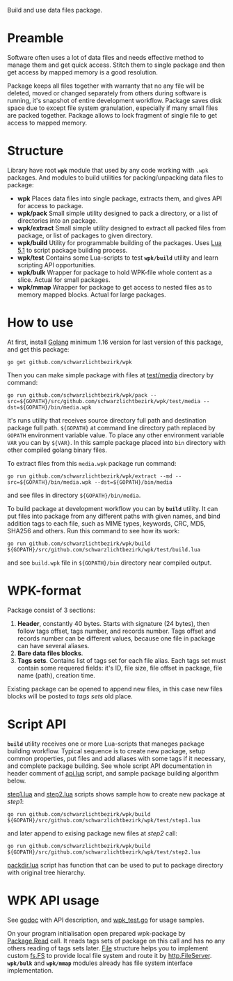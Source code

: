 
Build and use data files package.

# Preamble

Software often uses a lot of data files and needs effective method to manage them and get quick access. Stitch them to single package and then get access by mapped memory is a good resolution.

Package keeps all files together with warranty that no any file will be deleted, moved or changed separately from others during software is running, it's snapshot of entire development workflow. Package saves disk space due to except file system granulation, especially if many small files are packed together. Package allows to lock fragment of single file to get access to mapped memory.

# Structure

Library have root **`wpk`** module that used by any code working with `.wpk` packages. And modules to build utilities for packing/unpacking data files to package:
 - **wpk** 
Places data files into single package, extracts them, and gives API for access to package.
 - **wpk/pack**
Small simple utility designed to pack a directory, or a list of directories into an package.
 - **wpk/extract**
Small simple utility designed to extract all packed files from package, or list of packages to given directory.
 - **wpk/build**
Utility for programmable building of the packages. Uses [Lua 5.1]([https://www.lua.org/manual/5.1/](https://www.lua.org/manual/5.1/)) to script package building process.
 - **wpk/test**
Contains some Lua-scripts to test **`wpk/build`** utility and learn scripting API opportunities.
 - **wpk/bulk**
Wrapper for package to hold WPK-file whole content as a slice. Actual for small packages.
 - **wpk/mmap**
Wrapper for package to get access to nested files as to memory mapped blocks. Actual for large packages.

# How to use

At first, install [Golang](https://golang.org/) minimum 1.16 version for last version of this package, and get this package:

```batch
go get github.com/schwarzlichtbezirk/wpk
```

Then you can make simple package with files at [test/media](https://github.com/schwarzlichtbezirk/wpk/tree/master/test/media) directory by command:

```batch
go run github.com/schwarzlichtbezirk/wpk/pack --src=${GOPATH}/src/github.com/schwarzlichtbezirk/wpk/test/media --dst=${GOPATH}/bin/media.wpk
```

It's runs utility that receives source directory full path and destination package full path. `${GOPATH}` at command line directory path replaced by `GOPATH` environment variable value. To place any other environment variable `VAR` you can by `${VAR}`. In this sample package placed into `bin` directory with other compiled golang binary files.

To extract files from this `media.wpk` package run command:

```batch
go run github.com/schwarzlichtbezirk/wpk/extract --md --src=${GOPATH}/bin/media.wpk --dst=${GOPATH}/bin/media
```

and see files in directory `${GOPATH}/bin/media`.

To build package at development workflow you can by **`build`** utility. It can put files into package from any different paths with given names, and bind addition tags to each file, such as MIME types, keywords, CRC, MD5, SHA256 and others. Run this command to see how its work:

```batch
go run github.com/schwarzlichtbezirk/wpk/build ${GOPATH}/src/github.com/schwarzlichtbezirk/wpk/test/build.lua
```

and see `build.wpk` file in `${GOPATH}/bin` directory near compiled output.

# WPK-format

Package consist of 3 sections:
 1. **Header**, constantly 40 bytes. Starts with signature (24 bytes), then follow tags offset, tags number, and records number. Tags offset and records number can be different values, because one file in package can have several aliases.
 2. **Bare data files blocks**.
 3. **Tags sets**. Contains list of tags set for each file alias. Each tags set must contain some requered fields: it's ID, file size, file offset in package, file name (path), creation time.

Existing package can be opened to append new files, in this case new files blocks will be posted to *tags sets* old place.

# Script API

**`build`** utility receives one or more Lua-scripts that maneges package building workflow. Typical sequence is to create new package, setup common properties, put files and add aliases with some tags if it necessary, and complete package building. See whole script API documentation in header comment of [api.lua](https://github.com/schwarzlichtbezirk/wpk/blob/master/test/api.lua) script, and sample package building algorithm below.

[step1.lua](https://github.com/schwarzlichtbezirk/wpk/blob/master/test/step1.lua) and [step2.lua](https://github.com/schwarzlichtbezirk/wpk/blob/master/test/step2.lua) scripts shows sample how to create new package at *step1*:

```batch
go run github.com/schwarzlichtbezirk/wpk/build ${GOPATH}/src/github.com/schwarzlichtbezirk/wpk/test/step1.lua
```

and later append to exising package new files at *step2* call:

```batch
go run github.com/schwarzlichtbezirk/wpk/build ${GOPATH}/src/github.com/schwarzlichtbezirk/wpk/test/step2.lua
```

[packdir.lua](https://github.com/schwarzlichtbezirk/wpk/blob/master/test/packdir.lua) script has function that can be used to put to package directory with original tree hierarchy.

# WPK API usage

See [godoc](https://godoc.org/github.com/schwarzlichtbezirk/wpk) with API description, and [wpk_test.go](https://github.com/schwarzlichtbezirk/wpk/blob/master/wpk_test.go) for usage samples.

On your program initialisation open prepared wpk-package by [Package.Read](https://godoc.org/github.com/schwarzlichtbezirk/wpk#Package.Read) call. It reads tags sets of package on this call and has no any others reading of tags sets later. [File](https://godoc.org/github.com/schwarzlichtbezirk/wpk#File) structure helps you to implement custom [fs.FS](https://golang.org/pkg/io/fs/#FS) to provide local file system and route it by [http.FileServer](https://golang.org/pkg/net/http/#FileServer). **`wpk/bulk`** and **`wpk/mmap`** modules already has file system interface implementation.
